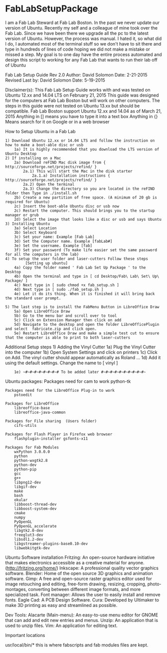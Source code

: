 # FabLabSetupPackage
I am a Fab Lab Steward at Fab Lab Boston. In the past we never update our version of Ubuntu. Recently my self and a colleague of mine took over the Fab Lab. Since we have been there we upgrade all the pc to the latest version of Ubuntu. However, the process was manual. I hated it, so what did I do, I automated most of the terminal stuff so we don't have to sit there and type in hundreds of lines of code hoping we did not make a mistake or missed a step. My goal is to one day have the entire process automated and design this script to working for any Fab Lab that wants to run their lab off of Ubuntu

Fab Lab Setup Guide Rev 2.0
Author: David Solomon
Date: 2-21-2015
Revised Last by: David Solomon
Date: 5-19-2015

Disclaimer(s):
	This Fab Lab Setup Guide works with and was tested on Ubuntu 12.xx and 14.04 LTS on February 21, 2015
	This guide was designed for the computers at Fab Lab Boston but will work on other computers.
	The steps in this guide were not tested on Ubuntu 13.xx but should be compatible.
	Fab Lab Boston support Ubuntu 12.xx and 14.04 as of March 21, 2015
	Anything in [] means you have to type it into a text box
	Anything in {} Means search for it on Google or in a web browser


How to Setup Ubuntu in a Fab Lab

	1) Download Ubuntu 12.xx or 14.04 LTS and follow the instruction on how to make a boot-able disc or usb
		1a) It is highly recommended that you download the LTS version of Ubuntu Desktop
	2) If installing on a Mac 
		2a) Download reFIND Mac disk image from { http://sourceforge.net/projects/refind/ } 
			2a.1) This will start the Mac in the disk starter
				2a.1.a) Installation instructions { http://sourceforge.net/projects/refind/ }
			2a.2) Open the terminal
			2a.3) Change the directory so you are located in the reFIND folder then Type in ./install.sh
		2b) Create a new partition of free space. (A minimum of 20 gb is required for Ubuntu)
		2c) Insert the boot-able Ubuntu disc or usb now
		2c) Restart the computer. This should brings you to the startup manager or grub
		2d) Select the image that looks like a disc or usb and says Ubuntu
	3) Installing Ubuntu
		3a) Select Location 
		3b) Select Keyboard
		3c) Set your name: Example [Fab Lab]
		3d) Set the Computer name. Example [fabLab#]
		3e) Set the username. Example [fab]
		3f) Set your password (To make life easier set the same password for all the computers in the lab)
	4) To setup the user folder and laser-cutters Follow these steps
             [Setting up ubuntu]
		4a) Copy the folder named ' Fab Lab Set Up Package ' to the Desktop
		4b) Open the terminal and type in [ cd Desktop/Fab\ Lab\ Set\ Up\ Package/ ]
		4c) Next type in [ sudo chmod +x fab_setup.sh ]
		4d) Next type in [ sudo ./fab_setup.sh ]
		4e) Let it do its thing. When it is finished it will bring back the standard user prompt.
		
	5) The last step is to install the FabMenu Button in LibreOffice Draw
		5a) Open LibreOffice Draw
		5b) Go to the menu bar and scroll over to tool
		5c) Click on Extension Manager then click on add
		5d) Navigate to the desktop and open the folder LibreOfficePlugin and select  fabricate.zip and click open.
		5e) Restart LibreOffice Draw and make a simple test cut to ensure that the computer is able to print to both laser-cutters

Additional Setup steps
	1) Adding the Vinyl Cutter
		1a) Plug the Vinyl Cutter into the computer
		1b) Open System Settings and click on printers
		1c) Click on Add. The vinyl cutter should appear automatically as Roland ... 
		1d) Add it using the default settings. Change the name to [ vinyl ]

		1e) ~#~#~#~#~#~#~#~# To be added later #~#~#~#~#~#~#~#~#~#~




Ubuntu packages:
	Packages need for cam to work
		python-tk

	Packages need for the LibreOffice Plug-in to work
		pstoedit

	Packages for LibreOffice
		libreoffice-base 
		libreoffice-java-common

	Packages for File sharing  (Users folder)
		cifs-utils

	Packages for Flash Player in Firefox web browser
		flashplugin-installer gsfonts-x11

	Packages for Fab Modules
		wxPython 3.0.0.0
		python 
		python-wxgtk2.8 
		python-dev 
		python-pip 
		gcc 
		g++ 
		libpng12-dev 
		libgif-dev 
		make 
		bash 
		okular 
		libboost-thread-dev 
		libboost-system-dev 
		cmake
		numpy 
		PyOpenGL
		PyOpenGL_accelerate
		libgtk2.0-dev 
		freeglut3-dev 
		libsdl1.2-dev 
		libgstreamer-plugins-base0.10-dev 
		libwebkitgtk-dev

Ubuntu Software installation 
	Fritzing: 						An open-source hardware initiative that makes electronics accessible as a creative material for anyone. (http://fritzing.org/home/)
	Inkscape: 						A professional quality vector graphics software.
	Blender: 						Home of the open source 3D graphics and animation software.
	Gimp: 							A free and open-source raster graphics editor used for image retouching and editing, free-form drawing,  resizing, cropping, photo-montages, converting between different image formats, and more specialized task.
	Font manager:				Allows the user to easily install and remove fonts.
	Eagle Cad:					A PCB Design Software. 
	Cura:							Developed by Ultimaker to make 3D printing as easy and streamlined as possible.

  Dev Tools:
  	Alacarte (Main-menu): 	An easy-to-use menu editor for GNOME that can add and edit new entries and menus. 
	Unzip:							An application that is used to unzip files.
	Vim:								An application for editing text.

	

Important locations

usr/local/bin/* this is where fabscripts and fab modules files are kept.
